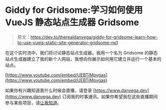 # Giddy for Gridsome:学习如何使用 VueJS 静态站点生成器 Gridsome

> 原文：<https://dev.to/therealdanvega/giddy-for-gridsome-learn-how-to-use-vuejs-static-site-generator-gridsome-np1>

在这个实时流中，我们将讨论静态站点生成器。我用一个名为 Gridsome 的静态站点生成器建立了我的新个人网站，我想向你展示如何用它建立并运行一个基本的站点。

[https://www.youtube.com/embed/UEBTiMpvgas](https://www.youtube.com/embed/UEBTiMpvgas)

如果你有兴趣知道我什么时候会直播，请登录 [https://www.danvega.dev](https://www.danvega.dev) 订阅我的时事通讯。如果你希望我在这些直播期间参与某些项目，请[让我知道](https://twitter.com/therealdanvega)。
